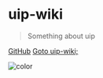 # uip-wiki

> Something about uip

[GitHub](https://github.com/Myriad-Dreamin/uip-wiki)
[Goto uip-wiki;](#uip-wiki)

![color](#f0f0f0)

